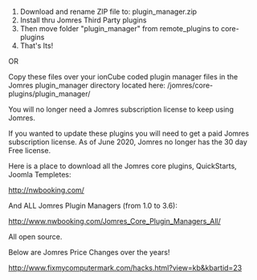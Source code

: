 
1. Download and rename ZIP file to: plugin_manager.zip
2. Install thru Jomres Third Party plugins
3. Then move folder "plugin_manager" from remote_plugins to core-plugins
4. That's Its!

OR

Copy these files over your ionCube coded plugin manager files in the Jomres plugin_manager directory located here:
/jomres/core-plugins/plugin_manager/

You will no longer need a Jomres subscription license to keep using Jomres.

If you wanted to update these plugins you will need to get a paid Jomres subscription license. As of June 2020, Jomres no longer has the 30 day Free license.

Here is a place to download all the Jomres core plugins, QuickStarts, Joomla Templetes:

http://nwbooking.com/

And ALL Jomres Plugin Managers (from 1.0 to 3.6):

http://www.nwbooking.com/Jomres_Core_Plugin_Managers_All/

All open source.

Below are Jomres Price Changes over the years!

http://www.fixmycomputermark.com/hacks.html?view=kb&kbartid=23
